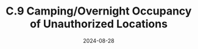 ---
slug: /pages/i-policies-for-all/health-safety/camping-overnight-occupancy
date: 2024-08-28
title: C.9 Camping/Overnight Occupancy of Unauthorized Locations
---